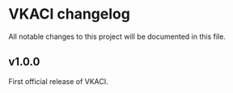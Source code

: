 # VKACI changelog

All notable changes to this project will be documented in this file.

## v1.0.0

First official release of VKACI.
